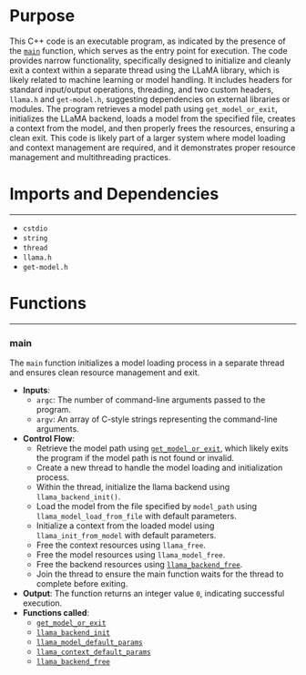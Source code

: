 # Purpose
This C++ code is an executable program, as indicated by the presence of the [`main`](#main) function, which serves as the entry point for execution. The code provides narrow functionality, specifically designed to initialize and cleanly exit a context within a separate thread using the LLaMA library, which is likely related to machine learning or model handling. It includes headers for standard input/output operations, threading, and two custom headers, `llama.h` and `get-model.h`, suggesting dependencies on external libraries or modules. The program retrieves a model path using `get_model_or_exit`, initializes the LLaMA backend, loads a model from the specified file, creates a context from the model, and then properly frees the resources, ensuring a clean exit. This code is likely part of a larger system where model loading and context management are required, and it demonstrates proper resource management and multithreading practices.
# Imports and Dependencies

---
- `cstdio`
- `string`
- `thread`
- `llama.h`
- `get-model.h`


# Functions

---
### main<!-- {{#callable:main}} -->
The `main` function initializes a model loading process in a separate thread and ensures clean resource management and exit.
- **Inputs**:
    - `argc`: The number of command-line arguments passed to the program.
    - `argv`: An array of C-style strings representing the command-line arguments.
- **Control Flow**:
    - Retrieve the model path using [`get_model_or_exit`](get-model.cpp.driver.md#get_model_or_exit), which likely exits the program if the model path is not found or invalid.
    - Create a new thread to handle the model loading and initialization process.
    - Within the thread, initialize the llama backend using `llama_backend_init()`.
    - Load the model from the file specified by `model_path` using `llama_model_load_from_file` with default parameters.
    - Initialize a context from the loaded model using `llama_init_from_model` with default parameters.
    - Free the context resources using `llama_free`.
    - Free the model resources using `llama_model_free`.
    - Free the backend resources using [`llama_backend_free`](../src/llama.cpp.driver.md#llama_backend_free).
    - Join the thread to ensure the main function waits for the thread to complete before exiting.
- **Output**: The function returns an integer value `0`, indicating successful execution.
- **Functions called**:
    - [`get_model_or_exit`](get-model.cpp.driver.md#get_model_or_exit)
    - [`llama_backend_init`](../src/llama.cpp.driver.md#llama_backend_init)
    - [`llama_model_default_params`](../src/llama-model.cpp.driver.md#llama_model_default_params)
    - [`llama_context_default_params`](../src/llama-context.cpp.driver.md#llama_context_default_params)
    - [`llama_backend_free`](../src/llama.cpp.driver.md#llama_backend_free)


